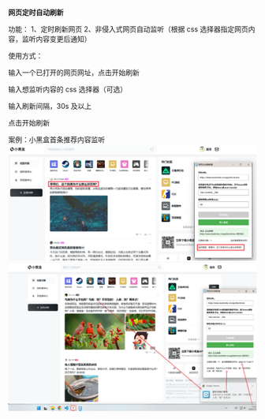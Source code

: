**网页定时自动刷新**

功能：
1、定时刷新网页
2、非侵入式网页自动监听（根据 css 选择器指定网页内容，监听内容变更后通知）

使用方式：

输入一个已打开的网页网址，点击开始刷新

输入想监听内容的 css 选择器（可选）

输入刷新间隔，30s 及以上

点击开始刷新

案例：小黑盒首条推荐内容监听
![alt text](images/README/1751693568115.png)
![alt text](images/README/1751693846033.png)
